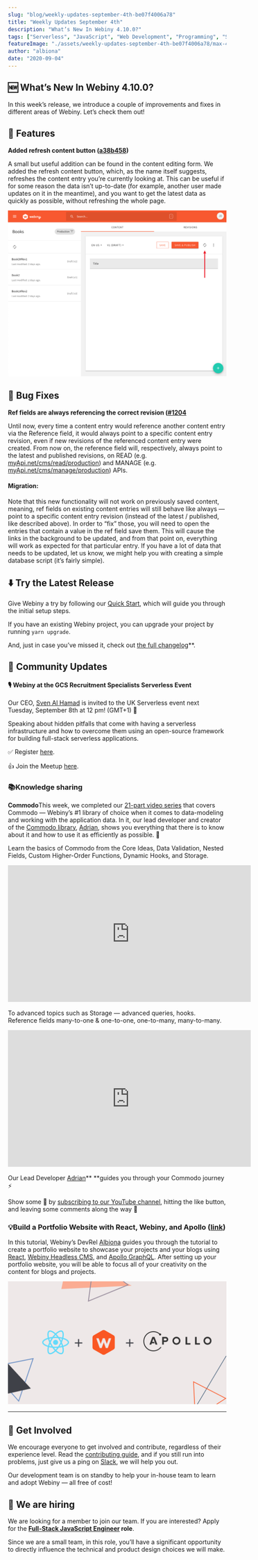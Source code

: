 ```yaml
---
slug: "blog/weekly-updates-september-4th-be07f4006a78"
title: "Weekly Updates September 4th"
description: "What’s New In Webiny 4.10.0?"
tags: ["Serverless", "JavaScript", "Web Development", "Programming", "Software Development"]
featureImage: "./assets/weekly-updates-september-4th-be07f4006a78/max-4480-1h4y1HdSMviE9xr97wdLrNQ.png"
author: "albiona"
date: "2020-09-04"
---
```



## 🆕 What’s New In Webiny 4.10.0?

In this week’s release, we introduce a couple of improvements and fixes in different areas of Webiny. Let’s check them out!

## 🚀 Features

**Added refresh content button ([a38b458](https://github.com/webiny/webiny-js/commit/a38b4586a2c1094afc0c024e8365ae33a1edc7ee))**

A small but useful addition can be found in the content editing form. We added the refresh content button, which, as the name itself suggests, refreshes the content entry you’re currently looking at. This can be useful if for some reason the data isn’t up-to-date (for example, another user made updates on it in the meantime), and you want to get the latest data as quickly as possible, without refreshing the whole page.

![](./assets/weekly-updates-september-4th-be07f4006a78/max-2372-1VcaISza6YHZ5rqM_KWaH7A.png)

## 🐞 Bug Fixes

**Ref fields are always referencing the correct revision ([#1204](https://github.com/webiny/webiny-js/pull/1204)**

Until now, every time a content entry would reference another content entry via the Reference field, it would always point to a specific content entry revision, even if new revisions of the referenced content entry were created. From now on, the reference field will, respectively, always point to the latest and published revisions, on READ (e.g. [myApi.net/cms/read/production](http://myapi.net/cms/read/production)) and MANAGE (e.g. [myApi.net/cms/manage/production](http://myapi.net/cms/manage/production)) APIs.

#### Migration: 
Note that this new functionality will not work on previously saved content, meaning, ref fields on existing content entries will still behave like always — point to a specific content entry revision (instead of the latest / published, like described above). In order to “fix” those, you will need to open the entries that contain a value in the ref field save them. This will cause the links in the background to be updated, and from that point on, everything will work as expected for that particular entry. If you have a lot of data that needs to be updated, let us know, we might help you with creating a simple database script (it’s fairly simple).

## ⬇️ Try the Latest Release

Give Webiny a try by following our [Quick Start](https://docs.webiny.com/docs/get-started/quick-start), which will guide you through the initial setup steps.

If you have an existing Webiny project, you can upgrade your project by running `yarn upgrade`.

And, just in case you’ve missed it, check out [the full changelog](https://github.com/webiny/webiny-js/releases/tag/v4.10.0)**.

## 🙌 Community Updates

#### 🎙 Webiny at the GCS Recruitment Specialists Serverless Event

Our CEO, [Sven Al Hamad](https://www.linkedin.com/in/ACoAAAFcdwQB9E157ZB9V-NEaycIt18s1VDVW6g) is invited to the UK Serverless event next Tuesday, September 8th at 12 pm! (GMT+1) 💢

Speaking about hidden pitfalls that come with having a serverless infrastructure and how to overcome them using an open-source framework for building full-stack serverless applications.

✅ Register [here](https://us02web.zoom.us/webinar/register/WN_BD0dpRsrSLCCsLJYTilz4g).

👍 Join the Meetup [here](https://www.meetup.com/UK-GCS-Connect-Serverless/).

### 📚Knowledge sharing

**Commodo**This week, we completed our [21-part video series](https://www.youtube.com/playlist?list=PL9HlKSQaEuXRU5rPOlv3vPWeWew7-bMep) that covers Commodo — Webiny’s #1 library of choice when it comes to data-modeling and working with the application data. In it, our lead developer and creator of the [Commodo library](https://github.com/webiny/commodo), [Adrian](https://twitter.com/doitadrian), shows you everything that there is to know about it and how to use it as efficiently as possible. 🥁

Learn the basics of Commodo from the Core Ideas, Data Validation, Nested Fields, Custom Higher-Order Functions, Dynamic Hooks, and Storage.

<iframe width="560" height="315" src="https://www.youtube.com/embed/A6TVfbfrr6k" frameborder="0" allow="accelerometer; autoplay; clipboard-write; encrypted-media; gyroscope; picture-in-picture" allowfullscreen></iframe><br/>

To advanced topics such as Storage — advanced queries, hooks. Reference fields many-to-one & one-to-one, one-to-many, many-to-many.

<iframe width="560" height="315" src="https://www.youtube.com/embed/X7-HQF6t2fc" frameborder="0" allow="accelerometer; autoplay; clipboard-write; encrypted-media; gyroscope; picture-in-picture" allowfullscreen></iframe>
<br/>

Our Lead Developer [Adrian](https://twitter.com/doitadrian)** **guides you through your Commodo journey ⚡

Show some 💛 by [subscribing to our YouTube channel](https://www.youtube.com/channel/UCI5TBif-unrpn5htTRxXPQw?sub_confirmation=1), hitting the like button, and leaving some comments along the way 🎉

### 💡Build a Portfolio Website with React, Webiny, and Apollo ([link](https://docs.webiny.com/docs/tutorials/build-a-portfolio-website-with-react-webiny-apollo/))

In this tutorial, Webiny’s DevRel [Albiona](https://twitter.com/albionaitoh) guides you through the tutorial to create a portfolio website to showcase your projects and your blogs using [React](https://reactjs.org/), [Webiny Headless CMS](https://www.webiny.com/serverless-app/headless-cms), and [Apollo GraphQL](https://www.apollographql.com/). After setting up your portfolio website, you will be able to focus all of your creativity on the content for blogs and projects.

[![Build a Portfolio Website with React, Webiny, and Apollo](./assets/weekly-updates-september-4th-be07f4006a78/max-3840-185rAcmIfgjEy62RXSVSu4Q.png)](https://docs.webiny.com/docs/tutorials/build-a-portfolio-website-with-react-webiny-apollo/)

---

## 🤝 Get Involved

We encourage everyone to get involved and contribute, regardless of their experience level. Read the [contributing guide](https://github.com/webiny/webiny-js/blob/master/CONTRIBUTING.md), and if you still run into problems, just give us a ping on [Slack](https://www.webiny.com/slack), we will help you out.

Our development team is on standby to help your in-house team to learn and adopt Webiny — all free of cost!

## 🚀 We are hiring

We are looking for a member to join our team.
If you are interested? Apply for the **[Full-Stack JavaScript Engineer](https://careers.webiny.com/full-stack-javascript-engineer/en) role**.

Since we are a small team, in this role, you’ll have a significant opportunity to directly influence the technical and product design choices we will make.
